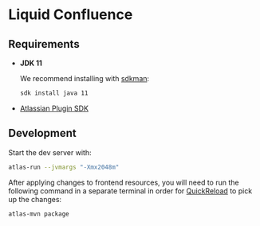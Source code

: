 # Liquid Confluence

## Requirements

- **JDK 11**
  
  We recommend installing with [sdkman](https://sdkman.io):
  ```bash
  sdk install java 11
  ```
- [Atlassian Plugin SDK](https://developer.atlassian.com/server/framework/atlassian-sdk/install-the-atlassian-sdk-on-a-linux-or-mac-system/)

## Development

Start the dev server with:

```bash
atlas-run --jvmargs "-Xmx2048m"
```

After applying changes to frontend resources, you will need to run the following command in a separate terminal in order for [QuickReload](https://developer.atlassian.com/server/framework/atlassian-sdk/automatic-plugin-reinstallation-with-quickreload/) to pick up the changes:

```bash
atlas-mvn package
```